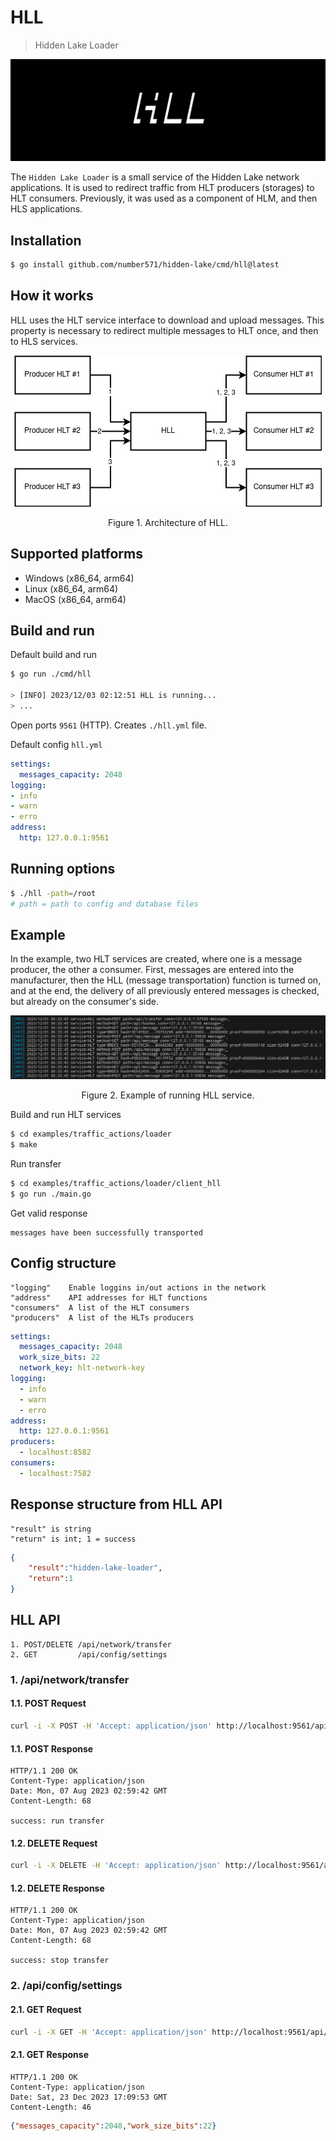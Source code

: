 # HLL

> Hidden Lake Loader

<img src="images/hll_logo.png" alt="hll_logo.png"/>

The `Hidden Lake Loader` is a small service of the Hidden Lake network applications. It is used to redirect traffic from HLT producers (storages) to HLT consumers. Previously, it was used as a component of HLM, and then HLS applications.

## Installation

```bash
$ go install github.com/number571/hidden-lake/cmd/hll@latest
```

## How it works

HLL uses the HLT service interface to download and upload messages. This property is necessary to redirect multiple messages to HLT once, and then to HLS services.

<p align="center"><img src="images/hll_arch.png" alt="hll_arch.png"/></p>
<p align="center">Figure 1. Architecture of HLL.</p>

## Supported platforms

- Windows (x86_64, arm64)
- Linux (x86_64, arm64)
- MacOS (x86_64, arm64)

## Build and run

Default build and run

```bash 
$ go run ./cmd/hll

> [INFO] 2023/12/03 02:12:51 HLL is running...
> ...
```

Open ports `9561` (HTTP).
Creates `./hll.yml` file.

Default config `hll.yml`

```yaml
settings:
  messages_capacity: 2048
logging:
- info
- warn
- erro
address:
  http: 127.0.0.1:9561
```

## Running options

```bash
$ ./hll -path=/root
# path = path to config and database files
```

## Example 

In the example, two HLT services are created, where one is a message producer, the other a consumer. First, messages are entered into the manufacturer, then the HLL (message transportation) function is turned on, and at the end, the delivery of all previously entered messages is checked, but already on the consumer's side.

<p align="center"><img src="images/hll_logger.png" alt="hll_logger.png"/></p>
<p align="center">Figure 2. Example of running HLL service.</p>

Build and run HLT services
```bash
$ cd examples/traffic_actions/loader
$ make
```

Run transfer
```bash
$ cd examples/traffic_actions/loader/client_hll
$ go run ./main.go
```

Get valid response
```
messages have been successfully transported
```

## Config structure

```
"logging"    Enable loggins in/out actions in the network
"address"    API addresses for HLT functions
"consumers"  A list of the HLT consumers
"producers"  A list of the HLTs producers
```

```yaml
settings:
  messages_capacity: 2048
  work_size_bits: 22
  network_key: hlt-network-key
logging:
  - info
  - warn
  - erro
address:
  http: 127.0.0.1:9561
producers:
  - localhost:8582
consumers:
  - localhost:7582
```

## Response structure from HLL API

```
"result" is string
"return" is int; 1 = success
```

```json
{
	"result":"hidden-lake-loader",
	"return":1
}
```

## HLL API

```
1. POST/DELETE /api/network/transfer
2. GET         /api/config/settings
```

### 1. /api/network/transfer

#### 1.1. POST Request

```bash
curl -i -X POST -H 'Accept: application/json' http://localhost:9561/api/network/transfer
```

#### 1.1. POST Response

```
HTTP/1.1 200 OK
Content-Type: application/json
Date: Mon, 07 Aug 2023 02:59:42 GMT
Content-Length: 68

success: run transfer
```

#### 1.2. DELETE Request

```bash
curl -i -X DELETE -H 'Accept: application/json' http://localhost:9561/api/network/transfer
```

#### 1.2. DELETE Response

```
HTTP/1.1 200 OK
Content-Type: application/json
Date: Mon, 07 Aug 2023 02:59:42 GMT
Content-Length: 68

success: stop transfer
```

### 2. /api/config/settings

#### 2.1. GET Request

```bash
curl -i -X GET -H 'Accept: application/json' http://localhost:9561/api/config/settings
```

#### 2.1. GET Response

```
HTTP/1.1 200 OK
Content-Type: application/json
Date: Sat, 23 Dec 2023 17:09:53 GMT
Content-Length: 46
```

```json
{"messages_capacity":2048,"work_size_bits":22}
```
